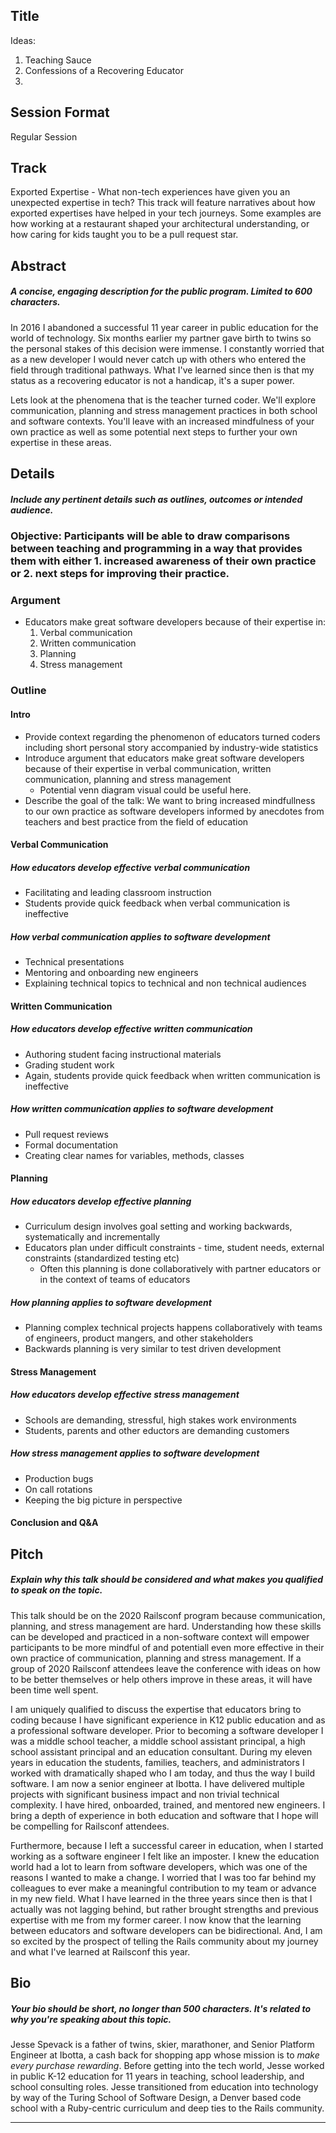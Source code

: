 ## Title
Ideas:
1. Teaching Sauce
2. Confessions of a Recovering Educator
3. 


## Session Format
Regular Session

## Track
Exported Expertise - What non-tech experiences have given you an unexpected expertise in tech? This track will feature narratives about how exported expertises have helped in your tech journeys. Some examples are how working at a restaurant shaped your architectural understanding, or how caring for kids taught you to be a pull request star.

## Abstract
##### A concise, engaging description for the public program. Limited to 600 characters.

In 2016 I abandoned a successful 11 year career in public education for the world of technology. Six months earlier my partner gave birth to twins so the personal stakes of this decision were immense. I constantly worried that as a new developer I would never catch up with others who entered the field through traditional pathways. What I've learned since then is that my status as a recovering educator is not a handicap, it's a super power. 

Lets look at the phenomena that is the teacher turned coder. We'll explore communication, planning and stress management practices in both school and software contexts. You'll leave with an increased mindfulness of your own practice as well as some potential next steps to further your own expertise in these areas.

## Details
##### Include any pertinent details such as outlines, outcomes or intended audience.

### Objective: Participants will be able to draw comparisons between teaching and programming in a way that provides them with either 1. increased awareness of their own practice or 2. next steps for improving their practice.

### Argument
- Educators make great software developers because of their expertise in: 
  1. Verbal communication 
  2. Written communication
  3. Planning
  4. Stress management

### Outline
#### Intro
- Provide context regarding the phenomenon of educators turned coders including short personal story accompanied by industry-wide statistics
- Introduce argument that educators make great software developers because of their expertise in verbal communication, written communication, planning and stress management
  - Potential venn diagram visual could be useful here.
- Describe the goal of the talk: We want to bring increased mindfullness to our own practice as software developers informed by anecdotes from teachers and best practice from the field of education

#### Verbal Communication
##### How educators develop effective verbal communication
  - Facilitating and leading classroom instruction
  - Students provide quick feedback when verbal communication is ineffective 
##### How verbal communication applies to software development
  - Technical presentations
  - Mentoring and onboarding new engineers
  - Explaining technical topics to technical and non technical audiences
#### Written Communication
##### How educators develop effective written communication
  - Authoring student facing instructional materials
  - Grading student work
  - Again, students provide quick feedback when written communication is ineffective
##### How written communication applies to software development
  - Pull request reviews
  - Formal documentation
  - Creating clear names for variables, methods, classes
#### Planning
##### How educators develop effective planning
  - Curriculum design involves goal setting and working backwards, systematically and incrementally
  - Educators plan under difficult constraints - time, student needs, external constraints (standardized testing etc)
    - Often this planning is done collaboratively with partner educators or in the context of teams of educators
##### How planning applies to software development
  - Planning complex technical projects happens collaboratively with teams of engineers, product mangers, and other stakeholders
  - Backwards planning is very similar to test driven development
#### Stress Management
##### How educators develop effective stress management
  - Schools are demanding, stressful, high stakes work environments
  - Students, parents and other eductors are demanding customers
##### How stress management applies to software development
  - Production bugs
  - On call rotations
  - Keeping the big picture in perspective
#### Conclusion and Q&A


## Pitch
##### Explain why this talk should be considered and what makes you qualified to speak on the topic.

This talk should be on the 2020 Railsconf program because communication, planning, and stress management are hard. Understanding how these skills can be developed and practiced in a non-software context will empower participants to be more mindful of and potentiall even more effective in their own practice of communication, planning and stress management. If a group of 2020 Railsconf attendees leave the conference with ideas on how to be better themselves or help others improve in these areas, it will have been time well spent.

I am uniquely qualified to discuss the expertise that educators bring to coding because I have significant experience in K12 public education and as a professional software developer. Prior to becoming a software developer I was a middle school teacher, a middle school assistant principal, a high school assistant principal and an education consultant. During my eleven years in education the students, families, teachers, and administrators I worked with dramatically shaped who I am today, and thus the way I build software. I am now a senior engineer at Ibotta. I have delivered multiple projects with significant business impact and non trivial technical complexity. I have hired, onboarded, trained, and mentored new engineers. I bring a depth of experience in both education and software that I hope will be compelling for Railsconf attendees.

Furthermore, because I left a successful career in education, when I started working as a software engineer I felt like an imposter. I knew the education world had a lot to learn from software developers, which was one of the reasons I wanted to make a change. I worried that I was too far behind my colleagues to ever make a meaningful contribution to my team or advance in my new field. What I have learned in the three years since then is that I actually was not lagging behind, but rather brought strengths and previous expertise with me from my former career. I now know that the learning between educators and software developers can be bidirectional. And, I am so excited by the prospect of telling  the Rails community about my journey and what I've learned at Railsconf this year.

## Bio
##### Your bio should be short, no longer than 500 characters. It's related to why you're speaking about this topic.

Jesse Spevack is a father of twins, skier, marathoner, and Senior Platform Engineer at Ibotta, a cash back for shopping app whose mission is to *make every purchase rewarding*. Before getting into the tech world, Jesse worked in public K-12 education for 11 years in teaching, school leadership, and school consulting roles. Jesse transitioned from education into technology by way of the Turing School of Software Design, a Denver based code school with a Ruby-centric curriculum and deep ties to the Rails community.

----